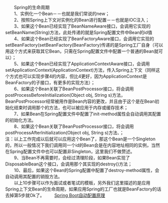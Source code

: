 &emsp;&emsp;Spring的生命周期<br/>
&emsp;&emsp;1、实例化一个Bean－－也就是我们常说的new；<br/>
&emsp;&emsp;2、按照Spring上下文对实例化的Bean进行配置－－也就是IOC注入；<br/>
&emsp;&emsp;3、如果这个Bean已经实现了BeanNameAware接口，会调用它实现的setBeanName(String)方法，此处传递的就是Spring配置文件中Bean的id值<br/>
&emsp;&emsp;4、如果这个Bean已经实现了BeanFactoryAware接口，会调用它实现的setBeanFactory(setBeanFactory(BeanFactory)传递的是Spring工厂自身（可以用这个方式来获取其它Bean，只需在Spring配置文件中配置一个普通的Bean就可以）；<br/>
&emsp;&emsp;5、如果这个Bean已经实现了ApplicationContextAware接口，会调用setApplicationContext(ApplicationContext)方法，传入Spring上下文（同样这个方式也可以实现步骤4的内容，但比4更好，因为ApplicationContext是BeanFactory的子接口，有更多的实现方法）；<br/>
&emsp;&emsp;6、如果这个Bean关联了BeanPostProcessor接口，将会调用postProcessBeforeInitialization(Object obj, String s)方法，BeanPostProcessor经常被用作是Bean内容的更改，并且由于这个是在Bean初始化结束时调用那个的方法，也可以被应用于内存或缓存技术；<br/>
&emsp;&emsp;7、如果Bean在Spring配置文件中配置了init-method属性会自动调用其配置的初始化方法。<br/>
&emsp;&emsp;8、如果这个Bean关联了BeanPostProcessor接口，将会调用postProcessAfterInitialization(Object obj, String s)方法、；<br/>
注：以上工作完成以后就可以应用这个Bean了，那这个Bean是一个Singleton的，所以一般情况下我们调用同一个id的Bean会是在内容地址相同的实例，当然在Spring配置文件中也可以配置非Singleton，这里我们不做赘述。<br/>
&emsp;&emsp;9、当Bean不再需要时，会经过清理阶段，如果Bean实现了DisposableBean这个接口，会调用那个其实现的destroy()方法；<br/>
&emsp;&emsp;10、最后，如果这个Bean的Spring配置中配置了destroy-method属性，会自动调用其配置的销毁方法。<br/>
&emsp;&emsp;以上10步骤可以作为面试或者笔试的模板，另外我们这里描述的是应用Spring上下文Bean的生命周期，如果应用Spring的工厂也就是BeanFactory的话去掉第5步就Ok了。
&emsp;&emsp;[Spring Boot自动配置原理](https://www.jianshu.com/p/f14aea146aad)
